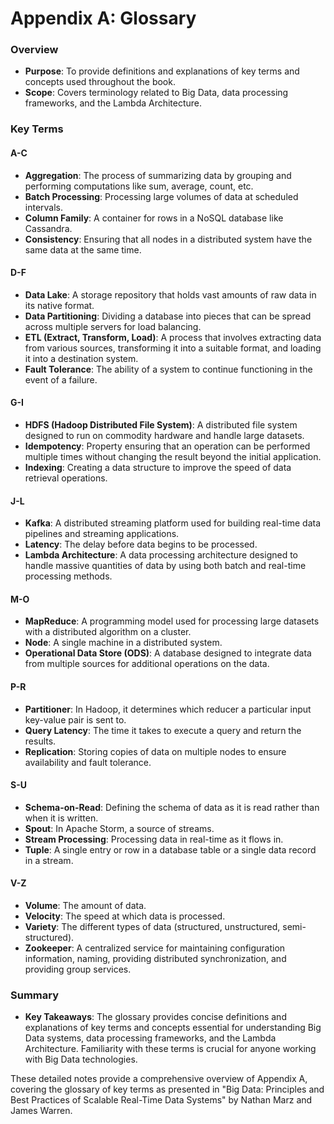 # Appendix A: Glossary

### Overview
- **Purpose**: To provide definitions and explanations of key terms and concepts used throughout the book.
- **Scope**: Covers terminology related to Big Data, data processing frameworks, and the Lambda Architecture.

### Key Terms

#### A-C
- **Aggregation**: The process of summarizing data by grouping and performing computations like sum, average, count, etc.
- **Batch Processing**: Processing large volumes of data at scheduled intervals.
- **Column Family**: A container for rows in a NoSQL database like Cassandra.
- **Consistency**: Ensuring that all nodes in a distributed system have the same data at the same time.

#### D-F
- **Data Lake**: A storage repository that holds vast amounts of raw data in its native format.
- **Data Partitioning**: Dividing a database into pieces that can be spread across multiple servers for load balancing.
- **ETL (Extract, Transform, Load)**: A process that involves extracting data from various sources, transforming it into a suitable format, and loading it into a destination system.
- **Fault Tolerance**: The ability of a system to continue functioning in the event of a failure.

#### G-I
- **HDFS (Hadoop Distributed File System)**: A distributed file system designed to run on commodity hardware and handle large datasets.
- **Idempotency**: Property ensuring that an operation can be performed multiple times without changing the result beyond the initial application.
- **Indexing**: Creating a data structure to improve the speed of data retrieval operations.

#### J-L
- **Kafka**: A distributed streaming platform used for building real-time data pipelines and streaming applications.
- **Latency**: The delay before data begins to be processed.
- **Lambda Architecture**: A data processing architecture designed to handle massive quantities of data by using both batch and real-time processing methods.

#### M-O
- **MapReduce**: A programming model used for processing large datasets with a distributed algorithm on a cluster.
- **Node**: A single machine in a distributed system.
- **Operational Data Store (ODS)**: A database designed to integrate data from multiple sources for additional operations on the data.

#### P-R
- **Partitioner**: In Hadoop, it determines which reducer a particular input key-value pair is sent to.
- **Query Latency**: The time it takes to execute a query and return the results.
- **Replication**: Storing copies of data on multiple nodes to ensure availability and fault tolerance.

#### S-U
- **Schema-on-Read**: Defining the schema of data as it is read rather than when it is written.
- **Spout**: In Apache Storm, a source of streams.
- **Stream Processing**: Processing data in real-time as it flows in.
- **Tuple**: A single entry or row in a database table or a single data record in a stream.

#### V-Z
- **Volume**: The amount of data.
- **Velocity**: The speed at which data is processed.
- **Variety**: The different types of data (structured, unstructured, semi-structured).
- **Zookeeper**: A centralized service for maintaining configuration information, naming, providing distributed synchronization, and providing group services.

### Summary
- **Key Takeaways**: The glossary provides concise definitions and explanations of key terms and concepts essential for understanding Big Data systems, data processing frameworks, and the Lambda Architecture. Familiarity with these terms is crucial for anyone working with Big Data technologies.

These detailed notes provide a comprehensive overview of Appendix A, covering the glossary of key terms as presented in "Big Data: Principles and Best Practices of Scalable Real-Time Data Systems" by Nathan Marz and James Warren.